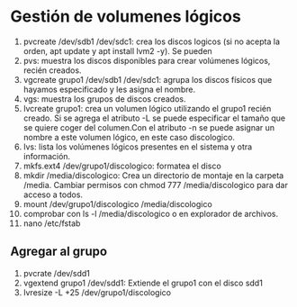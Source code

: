 # Gestión de volumenes lógicos
1. pvcreate /dev/sdb1 /dev/sdc1: crea los discos logicos (si no acepta la orden, apt update y apt install lvm2 -y). Se pueden
2. pvs: muestra los discos disponibles para crear volúmenes lógicos, recién creados.
3. vgcreate grupo1 /dev/sdb1 /dev/sdc1: agrupa los discos físicos que hayamos especificado y les asigna el nombre.
4. vgs: muestra los grupos de discos creados.
5. lvcreate grupo1: crea un volumen lógico utilizando el grupo1 recién creado. Si se agrega el atributo -L se puede especificar el tamaño que se quiere coger del columen.Con el atributo -n se puede asignar un nombre a este volumen lógico, en este caso discologico.
6. lvs: lista los volúmenes lógicos presentes en el sistema y otra información.
7. mkfs.ext4 /dev/grupo1/discologico: formatea el disco
8. mkdir /media/discologico: Crea un directorio de montaje en la carpeta /media. Cambiar permisos con chmod 777 /media/discologico para dar acceso a todos.
9. mount /dev/grupo1/discologico /media/discologico
10. comprobar con ls -l /media/discologico o en explorador de archivos.
11. nano /etc/fstab

## Agregar al grupo    
 1. pvcrate /dev/sdd1
 2. vgextend grupo1 /dev/sdd1: Extiende el grupo1 con el disco sdd1
 3. lvresize -L +25 /dev/grupo1/discologico
